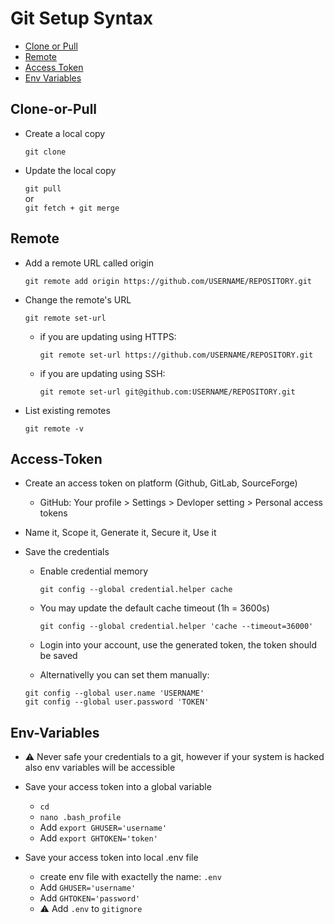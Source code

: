 # Git Setup Syntax

- [Clone or Pull](#Clone-or-Pull)
- [Remote](#Remote)
- [Access Token](#Access-Token)
- [Env Variables](#Env-Variables)

## Clone-or-Pull

- Create a local copy  

  `git clone`

- Update the local copy

   `git pull`  
   or  
   `git fetch + git merge`

## Remote

- Add a remote URL called origin

   `git remote add origin https://github.com/USERNAME/REPOSITORY.git`

- Change the remote's URL

   `git remote set-url`

  - if you are updating using HTTPS:

    `git remote set-url https://github.com/USERNAME/REPOSITORY.git`

  - if you are updating using SSH:

    `git remote set-url git@github.com:USERNAME/REPOSITORY.git`

- List existing remotes

   `git remote -v`

## Access-Token

- Create an access token on platform (Github, GitLab, SourceForge)
  - GitHub: Your profile > Settings > Devloper setting > Personal access tokens

- Name it, Scope it, Generate it, Secure it, Use it

- Save the credentials
  - Enable credential memory

     `git config --global credential.helper cache`

  - You may update the default cache timeout (1h = 3600s)

     `git config --global credential.helper 'cache --timeout=36000'`

  - Login into your account, use the generated token, the token should be saved

  - Alternativelly you can set them manually:

  `git config --global user.name 'USERNAME'`  
  `git config --global user.password 'TOKEN'`

## Env-Variables
- :warning: Never safe your credentials to a git, however if your system is hacked also env variables will be accessible

- Save your access token into a global variable
   - `cd`
   - `nano .bash_profile`
   - Add `export GHUSER='username'`
   - Add `export GHTOKEN='token'`
- Save your access token into local .env file
   - create env file with exactelly the name: `.env`
   - Add `GHUSER='username'`
   - Add `GHTOKEN='password'`
   - :warning: Add `.env` to `gitignore`